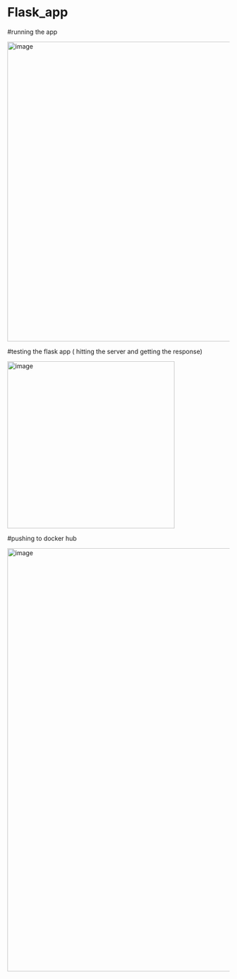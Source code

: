 # Flask_app
#running the app

<img width="680" alt="image" src="https://github.com/Abdullahh00/Flask-app/assets/125583431/f6b78d1b-0a1f-4421-a0b8-efe950955165">

#testing the flask app ( hitting the server and getting the response)

<img width="379" alt="image" src="https://github.com/Abdullahh00/Flask-app/assets/125583431/941b0256-05be-4f3f-b528-169169ad1f06">

#pushing to docker hub

<img width="960" alt="image" src="https://github.com/Abdullahh00/Flask-app/assets/125583431/a5a4123d-047f-45e1-bd9e-1240af2c9078">




